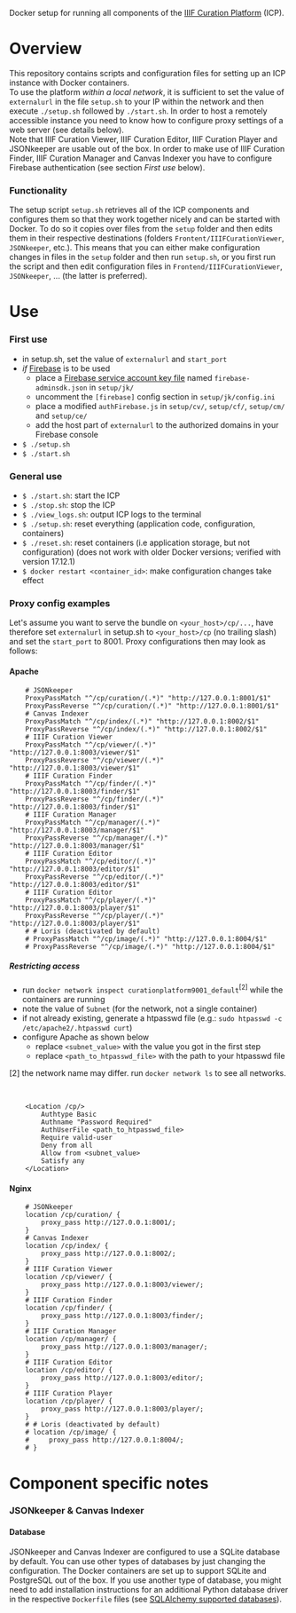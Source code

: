 Docker setup for running all components of the [IIIF Curation Platform](http://codh.rois.ac.jp/iiif-curation-platform/) (ICP).

# Overview

This repository contains scripts and configuration files for setting up an ICP instance with Docker containers.  
To use the platform *within a local network*, it is sufficient to set the value of `externalurl` in the file `setup.sh` to your IP within the network and then execute `./setup.sh` followed by `./start.sh`.  In order to host a remotely accessible instance you need to know how to configure proxy settings of a web server (see details below).  
Note that IIIF Curation Viewer, IIIF Curation Editor, IIIF Curation Player and JSONkeeper are usable out of the box. In order to make use of IIIF Curation Finder, IIIF Curation Manager and Canvas Indexer you have to configure Firebase authentication (see section *First use* below).

### Functionality

The setup script `setup.sh` retrieves all of the ICP components and configures them so that they work together nicely and can be started with Docker. To do so it copies over files from the `setup` folder and then edits them in their respective destinations (folders `Frontent/IIIFCurationViewer`, `JSONkeeper`, etc.). This means that you can either make configuration changes in files in the `setup` folder and then run `setup.sh`, or you first run the script and then edit configuration files in `Frontend/IIIFCurationViewer`, `JSONkeeper`, ... (the latter is preferred).

# Use

### First use

* in setup.sh, set the value of `externalurl` and `start_port`
* *if* [Firebase](https://firebase.google.com/) is to be used
    * place a [Firebase service account key file](https://firebase.google.com/docs/admin/setup#add_firebase_to_your_app) named `firebase-adminsdk.json` in `setup/jk/`
    * uncomment the `[firebase]` config section in `setup/jk/config.ini`
    * place a modified `authFirebase.js` in `setup/cv/`, `setup/cf/`, `setup/cm/` and `setup/ce/`
    * add the host part of `externalurl` to the authorized domains in your Firebase console
* `$ ./setup.sh`
* `$ ./start.sh`

### General use

* `$ ./start.sh`: start the ICP
* `$ ./stop.sh`: stop the ICP
* `$ ./view_logs.sh`: output ICP logs to the terminal
* `$ ./setup.sh`: reset everything (application code, configuration, containers)
* `$ ./reset.sh`: reset containers (i.e application storage, but not configuration) (does not work with older Docker versions; verified with version 17.12.1)
* `$ docker restart <container_id>`: make configuration changes take effect

### Proxy config examples

Let's assume you want to serve the bundle on `<your_host>/cp/...`, have therefore set `externalurl` in setup.sh to `<your_host>/cp` (no trailing slash) and set the `start_port` to 8001. Proxy configurations then may look as follows:

#### Apache

        # JSONkeeper
        ProxyPassMatch "^/cp/curation/(.*)" "http://127.0.0.1:8001/$1"
        ProxyPassReverse "^/cp/curation/(.*)" "http://127.0.0.1:8001/$1"
        # Canvas Indexer
        ProxyPassMatch "^/cp/index/(.*)" "http://127.0.0.1:8002/$1"
        ProxyPassReverse "^/cp/index/(.*)" "http://127.0.0.1:8002/$1"
        # IIIF Curation Viewer
        ProxyPassMatch "^/cp/viewer/(.*)" "http://127.0.0.1:8003/viewer/$1"
        ProxyPassReverse "^/cp/viewer/(.*)" "http://127.0.0.1:8003/viewer/$1"
        # IIIF Curation Finder
        ProxyPassMatch "^/cp/finder/(.*)" "http://127.0.0.1:8003/finder/$1"
        ProxyPassReverse "^/cp/finder/(.*)" "http://127.0.0.1:8003/finder/$1"
        # IIIF Curation Manager
        ProxyPassMatch "^/cp/manager/(.*)" "http://127.0.0.1:8003/manager/$1"
        ProxyPassReverse "^/cp/manager/(.*)" "http://127.0.0.1:8003/manager/$1"
        # IIIF Curation Editor
        ProxyPassMatch "^/cp/editor/(.*)" "http://127.0.0.1:8003/editor/$1"
        ProxyPassReverse "^/cp/editor/(.*)" "http://127.0.0.1:8003/editor/$1"
        # IIIF Curation Editor
        ProxyPassMatch "^/cp/player/(.*)" "http://127.0.0.1:8003/player/$1"
        ProxyPassReverse "^/cp/player/(.*)" "http://127.0.0.1:8003/player/$1"
        # # Loris (deactivated by default)
        # ProxyPassMatch "^/cp/image/(.*)" "http://127.0.0.1:8004/$1"
        # ProxyPassReverse "^/cp/image/(.*)" "http://127.0.0.1:8004/$1"

##### Restricting access

* run `docker network inspect curationplatform9001_default`<sup>[2]</sup> while the containers are running
* note the value of `Subnet` (for the network, not a single container)
* if not already existing, generate a htpasswd file (e.g.: `sudo htpasswd -c /etc/apache2/.htpasswd curt`)
* configure Apache as shown below
    * replace `<subnet_value>` with the value you got in the first step
    * replace `<path_to_htpasswd_file>` with the path to your htpasswd file

[2] the network name may differ. run `docker network ls` to see all networks.

‌

        <Location /cp/>
            Authtype Basic
            Authname "Password Required"
            AuthUserFile <path_to_htpasswd_file>
            Require valid-user
            Deny from all
            Allow from <subnet_value>
            Satisfy any
        </Location>

#### Nginx

        # JSONkeeper
        location /cp/curation/ {
            proxy_pass http://127.0.0.1:8001/;
        }
        # Canvas Indexer
        location /cp/index/ {
            proxy_pass http://127.0.0.1:8002/;
        }
        # IIIF Curation Viewer
        location /cp/viewer/ {
            proxy_pass http://127.0.0.1:8003/viewer/;
        }
        # IIIF Curation Finder
        location /cp/finder/ {
            proxy_pass http://127.0.0.1:8003/finder/;
        }
        # IIIF Curation Manager
        location /cp/manager/ {
            proxy_pass http://127.0.0.1:8003/manager/;
        }
        # IIIF Curation Editor
        location /cp/editor/ {
            proxy_pass http://127.0.0.1:8003/editor/;
        }
        # IIIF Curation Player
        location /cp/player/ {
            proxy_pass http://127.0.0.1:8003/player/;
        }
        # # Loris (deactivated by default)
        # location /cp/image/ {
        #     proxy_pass http://127.0.0.1:8004/;
        # }

# Component specific notes

### JSONkeeper & Canvas Indexer

#### Database

JSONkeeper and Canvas Indexer are configured to use a SQLite database by default. You can use other types of databases by just changing the configuration. The Docker containers are set up to support SQLite and PostgreSQL out of the box. If you use another type of database, you might need to add installation instructions for an additional Python database driver in the respective `Dockerfile` files (see [SQLAlchemy supported databases](http://docs.sqlalchemy.org/en/latest/core/engines.html#supported-databases)).

